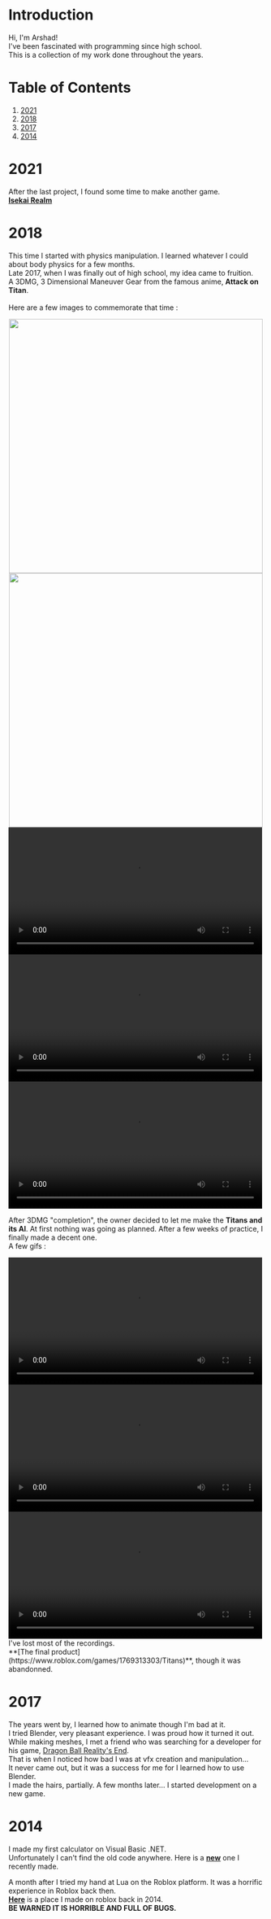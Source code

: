 # Introduction
Hi, 
 I'm Arshad!<br/>
 I've been fascinated with programming since high school.<br/>
 This is a collection of my work done throughout the years.

# Table of Contents
1. [2021](#2021)
2. [2018](#2018)
3. [2017](#2017)
4. [2014](#2014)

# 2021
After the last project, I found some time to make another game.<br/>
**[Isekai Realm](https://www.roblox.com/games/7061496114/Isekai-Realm)**

# 2018
This time I started with physics manipulation. I learned whatever I could about body physics for a few months.<br/>
Late 2017, when I was finally out of high school, my idea came to fruition.<br/>
A 3DMG, 3 Dimensional Maneuver Gear from the famous anime, **Attack on Titan**.<br/>
<br/>Here are a few images to commemorate that time :

<div id="imgs">
	<img style="display: inline; margin: 0 1px;" title="3DMG1" src="https://cdn.discordapp.com/attachments/397432605777068042/399525149914693642/unknown.png" alt="" width="500"/>
	<img style="display: inline; margin: 0 1px;" title="3DMG-test" src="https://cdn.discordapp.com/attachments/397432605777068042/403244109503922189/RobloxScreenShot20180117_214715684.png" alt="" width="500"/>
</div>

<div id = "vids">
	<video width="500" controls>
		<source src="https://i.gyazo.com/f71d1ed3c49d29b9d79e7627ab2543db.mp4" type="video/mp4">
		Your browser does not support the video tag.
	</video>
	<video width="500" controls>
		<source src="https://i.gyazo.com/4152d331a295c65cada95cdcf8ffab44.mp4" type="video/mp4">
		Your browser does not support the video tag.
	</video>
	<video width="500" controls>
		<source src="https://i.gyazo.com/1a24249ce8464651252f34b2755baf9b.mp4" type="video/mp4">
		Your browser does not support the video tag.
	</video>
</div>

After 3DMG "completion", the owner decided to let me make the **Titans and its AI**.
At first nothing was going as planned. After a few weeks of practice, I finally made a decent one.
<br/>A few gifs : 

<div id = "vids1">
	<video width="500" controls>
		<source src="https://i.gyazo.com/f7ea24eaf30963c89265f1a8e2be52c0.mp4" type="video/mp4">
		Your browser does not support the video tag.
	</video>
	<video width="500" controls>
		<source src="https://i.gyazo.com/c24cebfc6982964ad698810888d27314.mp4" type="video/mp4">
		Your browser does not support the video tag.
	</video>
	<video width="500" controls>
		<source src="https://i.gyazo.com/c3b320a459f00a8661d30645e8b8fa38.mp4" type="video/mp4">
		Your browser does not support the video tag.
	</video>
</div>
I've lost most of the recordings.<br/>
**[The final product](https://www.roblox.com/games/1769313303/Titans)**, though it was abandonned.

# 2017
The years went by, I learned how to animate though I'm bad at it.<br/>
I tried Blender, very pleasant experience. I was proud how it turned it out.<br/>
While making meshes, I met a friend who was searching for a developer for his game, [Dragon Ball Reality's End](https://www.roblox.com/games/1240311814/Dragon-Realitys-End-BACKUP).<br/>
That is when I noticed how bad I was at vfx creation and manipulation...<br/>
It never came out, but it was a success for me for I learned how to use Blender.<br/>
I made the hairs, partially.
A few months later... I started development on a new game.

# 2014
I made my first calculator on Visual Basic .NET.
<br/>Unfortunately I can't find the old code anywhere. Here is a **[new]()** one I recently made.

A month after I tried my hand at Lua on the Roblox platform. It was a horrific experience in Roblox back then.
<br/>**[Here](https://www.roblox.com/games/147625751/DragonBall-To-be-named)** is a place I made on roblox back in 2014.
<br/>**BE WARNED IT IS HORRIBLE AND FULL OF BUGS.**

